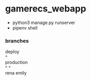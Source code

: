 # gamerecs_webapp
- python3 manage.py runserver
- pipenv shell

### branches

deploy </br>
^</br>
production </br>
^     ^</br>
rena   emily
                  
